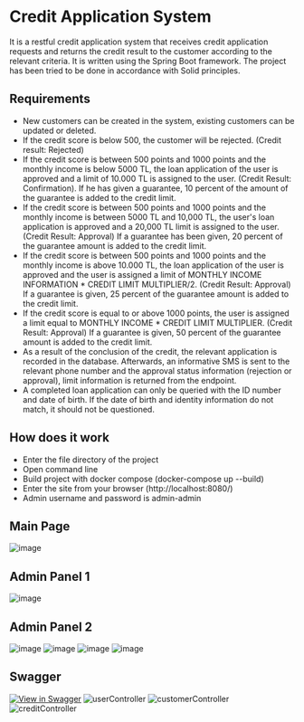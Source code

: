 # Credit Application System

It is a restful credit application system that receives credit application requests and returns the credit result to the customer according to the relevant criteria. It is written using the Spring Boot framework. The project has been tried to be done in accordance with Solid principles.

## Requirements
* New customers can be created in the system, existing customers can be updated or deleted.
* If the credit score is below 500, the customer will be rejected. (Credit result: Rejected)
* If the credit score is between 500 points and 1000 points and the monthly income is below 5000 TL, the loan application of the user is approved and a limit of 10.000 TL is assigned to the user. (Credit Result: Confirmation). If he has given a guarantee, 10 percent of the amount of the guarantee is added to the credit limit.
* If the credit score is between 500 points and 1000 points and the monthly income is between 5000 TL and 10,000 TL, the user's loan application is approved and a 20,000 TL limit is assigned to the user. (Credit Result: Approval) If a guarantee has been given, 20 percent of the guarantee amount is added to the credit limit.
* If the credit score is between 500 points and 1000 points and the monthly income is above 10.000 TL, the loan application of the user is approved and the user is assigned a limit of MONTHLY INCOME INFORMATION * CREDIT LIMIT MULTIPLIER/2. (Credit Result: Approval) If a guarantee is given, 25 percent of the guarantee amount is added to the credit limit.
* If the credit score is equal to or above 1000 points, the user is assigned a limit equal to MONTHLY INCOME * CREDIT LIMIT MULTIPLIER. (Credit Result: Approval) If a guarantee is given, 50 percent of the guarantee amount is added to the credit limit.
* As a result of the conclusion of the credit, the relevant application is recorded in the database. Afterwards, an informative SMS is sent to the relevant phone number and the approval status information (rejection or approval), limit information is returned from the endpoint.
* A completed loan application can only be queried with the ID number and date of birth. If the date of birth and identity information do not match, it should not be questioned.

## How does it work

* Enter the file directory of the project
* Open command line
* Build project with docker compose (docker-compose up --build)
* Enter the site from your browser (http://localhost:8080/)
* Admin username and password is admin-admin

## Main Page
![image](https://user-images.githubusercontent.com/107641642/221438230-6d20b88a-2761-471c-a6a9-93c456c75344.png)
## Admin Panel 1
![image](https://user-images.githubusercontent.com/107641642/221438240-e957d1c1-1518-414c-b26e-0a6630ba0fdc.png)
## Admin Panel 2
![image](https://user-images.githubusercontent.com/107641642/221438249-1f8bba71-eb47-4f11-9090-965a8440f2c7.png)
![image](https://user-images.githubusercontent.com/107641642/221438267-554a24c1-d655-40f1-b725-73331260ec96.png)
![image](https://user-images.githubusercontent.com/107641642/221438282-e265c4cc-9fd6-462d-8fac-e5bad3916124.png)
![image](https://user-images.githubusercontent.com/107641642/221438293-931ab734-05d4-4ac7-8ba3-8de92eaee6f0.png)




## Swagger
[![View in Swagger](http://jessemillar.github.io/view-in-swagger-button/button.svg)](http://localhost:8080/swagger-ui/index.html)
![userController](https://user-images.githubusercontent.com/107641642/184563878-d3388b2a-145c-4dd8-8855-8c8b0bb22e09.png)
![customerController](https://user-images.githubusercontent.com/107641642/184563885-e2b69c62-2859-4968-83fa-2a7d9ad41560.png)
![creditController](https://user-images.githubusercontent.com/107641642/184563899-9935db5e-2aa4-4b14-89ad-a6d73a0365bc.png)
